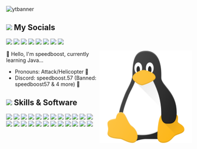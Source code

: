 ![ytbanner](https://github.com/user-attachments/assets/6fb0bcbc-edb8-4841-8b01-44663aaaf59b)

<h2><img src="https://media.giphy.com/media/2Wg89Ea84IMmkxMngo/giphy.gif" height="20"> My Socials</h2>
<p>
  <a href="https://github.com/speedboost57" target="_blank"><img height="28" src="https://img.shields.io/badge/-GitHub-181717?style=for-the-badge&logo=github&logoColor=white"></a>
  <a href="https://twitter.com/speedboost57" target="_blank"><img height="28" src="https://img.shields.io/badge/-X-000000?style=for-the-badge&logo=x&logoColor=white"></a>
  <a href="https://discord.jailmine.org" target="_blank"><img height="28" src="https://img.shields.io/badge/-Discord-5865F2?style=for-the-badge&logo=discord&logoColor=white"></a>
  <a href="https://twitch.tv/speedboost57" target="_blank"><img height="28" src="https://img.shields.io/badge/-Twitch-9146FF?style=for-the-badge&logo=twitch&logoColor=white"></a>
  <a href="https://t.me/speedboost57" target="_blank"><img height="28" src="https://img.shields.io/badge/-Telegram-0088cc?style=for-the-badge&logo=telegram&logoColor=white"></a>
  <a href="https://www.tiktok.com/@speedboost57" target="_blank"><img height="28" src="https://img.shields.io/badge/-TikTok-000000?style=for-the-badge&logo=tiktok&logoColor=white"></a>
  <a href="https://youtube.com/@speedboost57" target="_blank"><img height="28" src="https://img.shields.io/badge/-YouTube-FF0000?style=for-the-badge&logo=youtube&logoColor=white"></a>
  <a href="https://myanimelist.net/profile/speedboost57" target="_blank"><img height="28" src="https://img.shields.io/badge/-MAL-00A0D1?style=for-the-badge&logo=myanimelist&logoColor=white"></a>
</p>

<img align ="right" src = "https://raw.githubusercontent.com/pratik-kale20/pratik-kale20/main/linux.png" width="250" height="250">

👋 Hello, I'm speedboost, currently learning Java...
- Pronouns: Attack/Helicopter 🚁
- Discord: speedboost.57 (Banned: speedboost57 & 4 more) 💬
<h2><img src="https://media.giphy.com/media/VdoIFLsMIlwzfKD520/giphy.gif" height="20"> Skills & Software</h2>                                                                                                                       

<p>
<!-- Languages -->
<img src="https://img.shields.io/badge/-HTML5-E34F26?style=flat-square&logo=html5&logoColor=white" height="25"> 
<img src="https://img.shields.io/badge/-CSS3-1572B6?style=flat-square&logo=css3" height="25"> 
<img src="https://img.shields.io/badge/-Java-007396?style=flat-square&logo=openjdk&logoColor=white" height="25"> 

<!-- Databases -->
<img src="https://img.shields.io/badge/-MongoDB-47A248?style=flat-square&logo=mongodb&logoColor=white" height="25"> 
<img src="https://img.shields.io/badge/-MySQL-4479A1?style=flat-square&logo=mysql&logoColor=white" height="25"> 
<img src="https://img.shields.io/badge/-Redis-DC382D?style=flat-square&logo=redis&logoColor=white" height="25"> 
<img src="https://img.shields.io/badge/-SQLite-003B57?style=flat-square&logo=sqlite&logoColor=white" height="25"> 

<!-- Platforms & Services -->
<img src="https://img.shields.io/badge/-WordPress-21759B?style=flat-square&logo=wordpress&logoColor=white" height="25"> 
<img src="https://img.shields.io/badge/-Shopify-7AB55C?style=flat-square&logo=shopify&logoColor=white" height="25"> 
<img src="https://img.shields.io/badge/-Google%20Cloud-4285F4?style=flat-square&logo=google-cloud&logoColor=white" height="25"> 
<img src="https://img.shields.io/badge/-Cloudflare-F38020?style=flat-square&logo=cloudflare&logoColor=white" height="25"> 

<!-- Tools & Software -->
<img src="https://img.shields.io/badge/-Linux-black?style=flat-square&logo=Linux" height="25"> 
<img src="https://img.shields.io/badge/-Git-black?style=flat-square&logo=git" height="25"> 
<img src="https://img.shields.io/badge/-GitHub-181717?style=flat-square&logo=github" height="25"> 
<img src="https://img.shields.io/badge/-Jenkins-D24939?style=flat-square&logo=jenkins&logoColor=white" height="25"> 
<img src="https://img.shields.io/badge/-Trello-0079BF?style=flat-square&logo=trello&logoColor=white" height="25"> 
<img src="https://img.shields.io/badge/-Debian-A81D33?style=flat-square&logo=debian&logoColor=white" height="25"> 
<img src="https://img.shields.io/badge/-Ubuntu-E95420?style=flat-square&logo=ubuntu&logoColor=white" height="25"> 

<!-- Development & Design Tools -->
<img src="https://img.shields.io/badge/-IntelliJ%20IDEA-000000?style=flat-square&logo=intellij-idea&logoColor=white" height="25"> 
<img src="https://img.shields.io/badge/-Sublime%20Text-FF9800?style=flat-square&logo=sublime-text&logoColor=white" height="25"> 
<img src="https://img.shields.io/badge/-Notepad++-90E59A?style=flat-square&logo=notepad%2B%2B&logoColor=black" height="25"> 
<img src="https://img.shields.io/badge/-Adobe%20Photoshop-31A8FF?style=flat-square&logo=adobe-photoshop&logoColor=white" height="25"> 
<img src="https://img.shields.io/badge/-Canva-00C4CC?style=flat-square&logo=canva&logoColor=white" height="25"> 
<img src="https://img.shields.io/badge/-Unreal%20Engine-313131?style=flat-square&logo=unreal-engine&logoColor=white" height="25"> 
</p>
